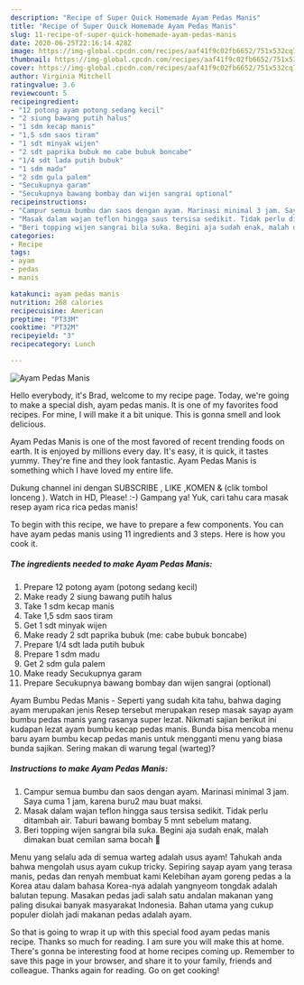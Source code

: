 ```yaml
---
description: "Recipe of Super Quick Homemade Ayam Pedas Manis"
title: "Recipe of Super Quick Homemade Ayam Pedas Manis"
slug: 11-recipe-of-super-quick-homemade-ayam-pedas-manis
date: 2020-06-25T22:16:14.428Z
image: https://img-global.cpcdn.com/recipes/aaf41f9c02fb6652/751x532cq70/ayam-pedas-manis-foto-resep-utama.jpg
thumbnail: https://img-global.cpcdn.com/recipes/aaf41f9c02fb6652/751x532cq70/ayam-pedas-manis-foto-resep-utama.jpg
cover: https://img-global.cpcdn.com/recipes/aaf41f9c02fb6652/751x532cq70/ayam-pedas-manis-foto-resep-utama.jpg
author: Virginia Mitchell
ratingvalue: 3.6
reviewcount: 5
recipeingredient:
- "12 potong ayam potong sedang kecil"
- "2 siung bawang putih halus"
- "1 sdm kecap manis"
- "1,5 sdm saos tiram"
- "1 sdt minyak wijen"
- "2 sdt paprika bubuk me cabe bubuk boncabe"
- "1/4 sdt lada putih bubuk"
- "1 sdm madu"
- "2 sdm gula palem"
- "Secukupnya garam"
- "Secukupnya bawang bombay dan wijen sangrai optional"
recipeinstructions:
- "Campur semua bumbu dan saos dengan ayam. Marinasi minimal 3 jam. Saya cuma 1 jam, karena buru2 mau buat maksi."
- "Masak dalam wajan teflon hingga saus tersisa sedikit. Tidak perlu ditambah air. Taburi bawang bombay 5 mnt sebelum matang."
- "Beri topping wijen sangrai bila suka. Begini aja sudah enak, malah dimakan buat cemilan sama bocah 🤭"
categories:
- Recipe
tags:
- ayam
- pedas
- manis

katakunci: ayam pedas manis 
nutrition: 268 calories
recipecuisine: American
preptime: "PT33M"
cooktime: "PT32M"
recipeyield: "3"
recipecategory: Lunch

---
```



![Ayam Pedas Manis](https://img-global.cpcdn.com/recipes/aaf41f9c02fb6652/751x532cq70/ayam-pedas-manis-foto-resep-utama.jpg)

Hello everybody, it's Brad, welcome to my recipe page. Today, we're going to make a special dish, ayam pedas manis. It is one of my favorites food recipes. For mine, I will make it a bit unique. This is gonna smell and look delicious.

Ayam Pedas Manis is one of the most favored of recent trending foods on earth. It is enjoyed by millions every day. It's easy, it is quick, it tastes yummy. They're fine and they look fantastic. Ayam Pedas Manis is something which I have loved my entire life.

Dukung channel ini dengan SUBSCRIBE , LIKE ,KOMEN &amp; (clik tombol lonceng ). Watch in HD, Please! :-) Gampang ya! Yuk, cari tahu cara masak resep ayam rica rica pedas manis!


To begin with this recipe, we have to prepare a few components. You can have ayam pedas manis using 11 ingredients and 3 steps. Here is how you cook it.

<!--inarticleads1-->

##### The ingredients needed to make Ayam Pedas Manis:

1. Prepare 12 potong ayam (potong sedang kecil)
1. Make ready 2 siung bawang putih halus
1. Take 1 sdm kecap manis
1. Take 1,5 sdm saos tiram
1. Get 1 sdt minyak wijen
1. Make ready 2 sdt paprika bubuk (me: cabe bubuk boncabe)
1. Prepare 1/4 sdt lada putih bubuk
1. Prepare 1 sdm madu
1. Get 2 sdm gula palem
1. Make ready Secukupnya garam
1. Prepare Secukupnya bawang bombay dan wijen sangrai (optional)


Ayam Bumbu Pedas Manis - Seperti yang sudah kita tahu, bahwa daging ayam merupakan jenis Resep tersebut merupakan resep masak sayap ayam bumbu pedas manis yang rasanya super lezat. Nikmati sajian berikut ini kudapan lezat ayam bumbu kecap pedas manis. Bunda bisa mencoba menu baru ayam bumbu kecap pedas manis untuk mengganti menu yang biasa bunda sajikan. Sering makan di warung tegal (warteg)? 

<!--inarticleads2-->

##### Instructions to make Ayam Pedas Manis:

1. Campur semua bumbu dan saos dengan ayam. Marinasi minimal 3 jam. Saya cuma 1 jam, karena buru2 mau buat maksi.
1. Masak dalam wajan teflon hingga saus tersisa sedikit. Tidak perlu ditambah air. Taburi bawang bombay 5 mnt sebelum matang.
1. Beri topping wijen sangrai bila suka. Begini aja sudah enak, malah dimakan buat cemilan sama bocah 🤭


Menu yang selalu ada di semua warteg adalah usus ayam! Tahukah anda bahwa mengolah usus ayam cukup tricky. Sepiring sayap ayam yang terasa manis, pedas dan renyah membuat kami Kelebihan ayam goreng pedas a la Korea atau dalam bahasa Korea-nya adalah yangnyeom tongdak adalah balutan tepung. Masakan pedas jadi salah satu andalan makanan yang paling disukai banyak masyarakat Indonesia. Bahan utama yang cukup populer diolah jadi makanan pedas adalah ayam. 

So that is going to wrap it up with this special food ayam pedas manis recipe. Thanks so much for reading. I am sure you will make this at home. There's gonna be interesting food at home recipes coming up. Remember to save this page in your browser, and share it to your family, friends and colleague. Thanks again for reading. Go on get cooking!
